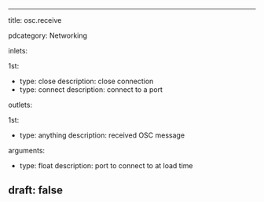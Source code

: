 --- 


title: osc.receive

pdcategory: Networking

inlets:

  1st:
  - type: close
    description: close connection
  - type: connect <float>
    description: connect to a port

outlets:

  1st:
  - type: anything
    description: received OSC message

arguments:
  - type: float
    description: port to connect to at load time





draft: false
---